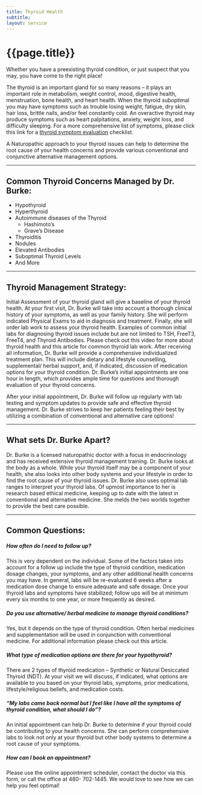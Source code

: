 ```yaml
---
title: Thyroid Health
subtitle: 
layout: service
---
```

# {{page.title}}
Whether you have a preexisting thyroid condition, or just suspect that you may, you have come to the right place!

The thyroid is an important gland for so many reasons – it plays an important role in metabolism, weight control, mood, digestive health, menstruation, bone health, and heart health. When the thyroid suboptimal you may have symptoms such as trouble losing weight, fatigue, dry skin, hair loss, brittle nails, and/or feel constantly cold. An overactive thyroid may produce symptoms such as heart palpitations, anxiety, weight loss, and difficulty sleeping. For a more comprehensive list of symptoms, please click this link for a [thyroid symptom evaluation](assets/handouts/Thyroid-signs-and-symptoms-1.xls) checklist. 

A Naturopathic approach to your thyroid issues can help to determine the root cause of your health concerns and provide various conventional and conjunctive alternative management options. 

***

## Common Thyroid Concerns Managed by Dr. Burke:

* Hypothyroid
* Hyperthyroid
* Autoimmune diseases of the Thyroid
    * Hashimoto’s 
    * Grave’s Disease
* Thyroiditis
* Nodules
* Elevated Antibodies
* Suboptimal Thyroid Levels
* And More

***

## Thyroid Management Strategy:

Initial Assessment of your thyroid gland will give a baseline of your thyroid health. At your first visit, Dr. Burke will take into account a thorough clinical history of your symptoms, as well as your family history. She will perform indicated Physical Exams to aid in diagnosis and treatment. Finally, she will order lab work to assess your thyroid health. Examples of common initial labs for diagnosing thyroid issues include but are not limited to TSH, FreeT3, FreeT4, and Thyroid Antibodies. Please check out this video for more about thyroid health and this article for common thyroid lab work. After receiving all information, Dr. Burke will provide a comprehensive individualized treatment plan. This will include dietary and lifestyle counselling, supplemental/ herbal support, and, if indicated, discussion of medication options for your thyroid condition. Dr. Burke’s initial appointments are one hour in length, which provides ample time for questions and thorough evaluation of your thyroid concerns. 

After your initial appointment, Dr. Burke will follow up regularly with lab testing and symptom updates to provide safe and effective thyroid management. Dr. Burke strives to keep her patients feeling their best by utilizing a combination of conventional and alternative care options!

***

## What sets Dr. Burke Apart?

Dr. Burke is a licensed naturopathic doctor with a focus in endocrinology and has received extensive thyroid management training. Dr. Burke looks at the body as a whole. While your thyroid itself may be a component of your health, she also looks into other body systems and your lifestyle in order to find the root cause of your thyroid issues. Dr. Burke also uses optimal lab ranges to interpret your thyroid labs. Of upmost importance to her is research based ethical medicine, keeping up to date with the latest in conventional and alternative medicine. She melds the two worlds together to provide the best care possible.  

***

## Common Questions:

##### How often do I need to follow up?

This is very dependent on the individual. Some of the factors taken into account for a follow up include the type of thyroid condition, medication dosage changes, your symptoms, and any other additional health concerns you may have. In general, labs will be re-evaluated 6 weeks after a medication dose change to ensure adequate and safe dosage. Once your thyroid labs and symptoms have stabilized; follow ups will be at minimum every six months to one year, or more frequently as desired. 

##### Do you use alternative/ herbal medicine to manage thyroid conditions?

Yes, but it depends on the type of thyroid condition. Often herbal medicines and supplementation will be used in conjunction with conventional medicine. For additional information please check out this article. 

##### What type of medication options are there for your hypothyroid?

There are 2 types of thyroid medication – Synthetic or Natural Desiccated Thyroid (NDT). At your visit we will discuss, if indicated, what options are available to you based on your thyroid labs, symptoms, prior medications, lifestyle/religious beliefs, and medication costs.

##### “My labs came back normal but I feel like I have all the symptoms of thyroid condition, what should I do”?

An initial appointment can help Dr. Burke to determine if your thyroid could be contributing to your health concerns. She can perform comprehensive labs to look not only at your thyroid but other body systems to determine a root cause of your symptoms. 

##### How can I book an appointment?

Please use the online appointment scheduler, contact the doctor via this form, or call the office at 480- 702-1445. We would love to see how we can help you feel optimal!